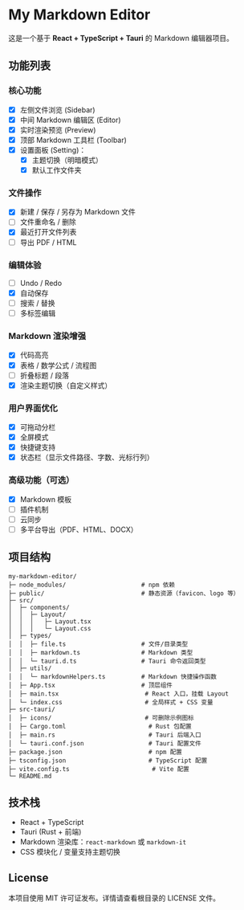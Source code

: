 # My Markdown Editor

这是一个基于 **React + TypeScript + Tauri** 的 Markdown 编辑器项目。

## 功能列表

### 核心功能
- [x] 左侧文件浏览 (Sidebar)
- [x] 中间 Markdown 编辑区 (Editor)
- [x] 实时渲染预览 (Preview)
- [x] 顶部 Markdown 工具栏 (Toolbar)
- [x] 设置面板 (Setting)：
  - [x] 主题切换（明暗模式）
  - [x] 默认工作文件夹

### 文件操作
- [x] 新建 / 保存 / 另存为 Markdown 文件
- [ ] 文件重命名 / 删除
- [x] 最近打开文件列表
- [ ] 导出 PDF / HTML

### 编辑体验
- [ ] Undo / Redo
- [x] 自动保存
- [ ] 搜索 / 替换
- [ ] 多标签编辑

### Markdown 渲染增强
- [x] 代码高亮
- [x] 表格 / 数学公式 / 流程图
- [ ] 折叠标题 / 段落
- [x] 渲染主题切换（自定义样式）

### 用户界面优化
- [x] 可拖动分栏
- [x] 全屏模式
- [x] 快捷键支持
- [x] 状态栏（显示文件路径、字数、光标行列）

### 高级功能（可选）
- [x] Markdown 模板
- [ ] 插件机制
- [ ] 云同步
- [ ] 多平台导出（PDF、HTML、DOCX）

## 项目结构
```
my-markdown-editor/
├─ node_modules/                     # npm 依赖
├─ public/                           # 静态资源（favicon、logo 等）
├─ src/
│  ├─ components/
│  │  ├─ Layout/
│  │  │   ├─ Layout.tsx
│  │  │   └─ Layout.css
│  ├─ types/
│  │  ├─ file.ts                     # 文件/目录类型
│  │  ├─ markdown.ts                 # Markdown 类型
│  │  └─ tauri.d.ts                  # Tauri 命令返回类型
│  ├─ utils/
│  │  └─ markdownHelpers.ts          # Markdown 快捷操作函数
│  ├─ App.tsx                        # 顶层组件
│  ├─ main.tsx                        # React 入口，挂载 Layout
│  └─ index.css                       # 全局样式 + CSS 变量
├─ src-tauri/
│  ├─ icons/                          # 可删除示例图标
│  ├─ Cargo.toml                       # Rust 包配置
│  ├─ main.rs                          # Tauri 后端入口
│  └─ tauri.conf.json                  # Tauri 配置文件
├─ package.json                        # npm 配置
├─ tsconfig.json                       # TypeScript 配置
├─ vite.config.ts                       # Vite 配置
└─ README.md
```


## 技术栈

- React + TypeScript
- Tauri (Rust + 前端)
- Markdown 渲染库：`react-markdown` 或 `markdown-it`
- CSS 模块化 / 变量支持主题切换


## License

本项目使用 MIT 许可证发布。详情请查看根目录的 LICENSE 文件。



